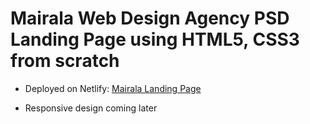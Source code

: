 # Mairala Web Design Agency PSD Landing Page using HTML5, CSS3 from scratch

* Deployed on Netlify: [Mairala Landing Page](https://dazzling-keller-ca6dd8.netlify.com)

* Responsive design coming later
